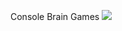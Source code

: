 Console Brain Games
<a href="https://codeclimate.com/github/mvaload/project-lvl1-s312/maintainability"><img src="https://api.codeclimate.com/v1/badges/abeaf87357fc6ff6f234/maintainability" /></a>
